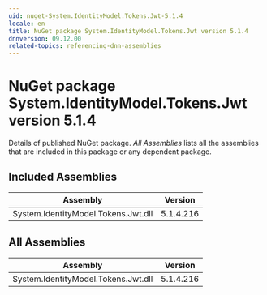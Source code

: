 ```yaml
---
uid: nuget-System.IdentityModel.Tokens.Jwt-5.1.4
locale: en
title: NuGet package System.IdentityModel.Tokens.Jwt version 5.1.4
dnnversion: 09.12.00
related-topics: referencing-dnn-assemblies
---
```


# NuGet package System.IdentityModel.Tokens.Jwt version 5.1.4
Details of published NuGet package.
*All Assemblies* lists all the assemblies that are included in this package or any dependent package.

## Included Assemblies

|Assembly|Version|
|---|---|
|System.IdentityModel.Tokens.Jwt.dll|5.1.4.216|

## All Assemblies

|Assembly|Version|
|---|---|
|System.IdentityModel.Tokens.Jwt.dll|5.1.4.216|

